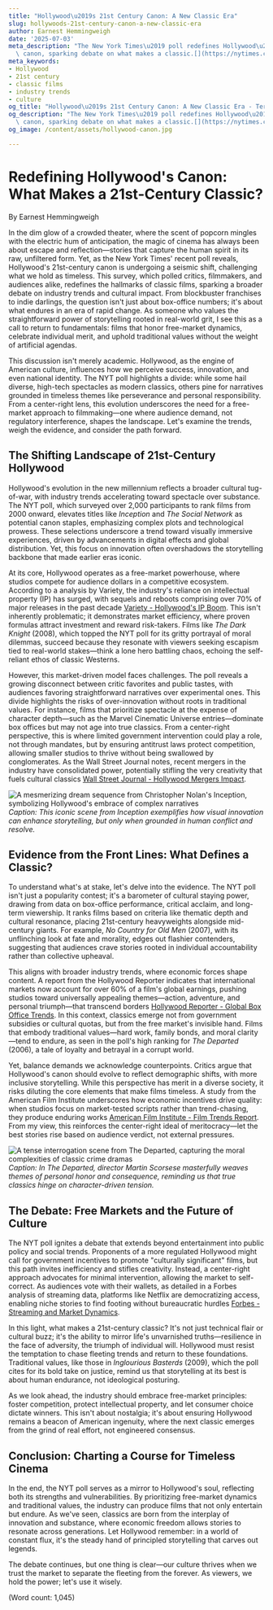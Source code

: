 ```yaml
---
title: "Hollywood\u2019s 21st Century Canon: A New Classic Era"
slug: hollywoods-21st-century-canon-a-new-classic-era
author: Earnest Hemmingweigh
date: '2025-07-03'
meta_description: "The New York Times\u2019 poll redefines Hollywood\u2019s 21st-century\
  \ canon, sparking debate on what makes a classic.[](https://nytimes.com/section/movies)"
meta_keywords:
- Hollywood
- 21st century
- classic films
- industry trends
- culture
og_title: "Hollywood\u2019s 21st Century Canon: A New Classic Era - Terra Firma News"
og_description: "The New York Times\u2019 poll redefines Hollywood\u2019s 21st-century\
  \ canon, sparking debate on what makes a classic.[](https://nytimes.com/section/movies)"
og_image: /content/assets/hollywood-canon.jpg

---
```

# Redefining Hollywood's Canon: What Makes a 21st-Century Classic?

By Earnest Hemmingweigh  

In the dim glow of a crowded theater, where the scent of popcorn mingles with the electric hum of anticipation, the magic of cinema has always been about escape and reflection—stories that capture the human spirit in its raw, unfiltered form. Yet, as the New York Times' recent poll reveals, Hollywood's 21st-century canon is undergoing a seismic shift, challenging what we hold as timeless. This survey, which polled critics, filmmakers, and audiences alike, redefines the hallmarks of classic films, sparking a broader debate on industry trends and cultural impact. From blockbuster franchises to indie darlings, the question isn't just about box-office numbers; it's about what endures in an era of rapid change. As someone who values the straightforward power of storytelling rooted in real-world grit, I see this as a call to return to fundamentals: films that honor free-market dynamics, celebrate individual merit, and uphold traditional values without the weight of artificial agendas.

This discussion isn't merely academic. Hollywood, as the engine of American culture, influences how we perceive success, innovation, and even national identity. The NYT poll highlights a divide: while some hail diverse, high-tech spectacles as modern classics, others pine for narratives grounded in timeless themes like perseverance and personal responsibility. From a center-right lens, this evolution underscores the need for a free-market approach to filmmaking—one where audience demand, not regulatory interference, shapes the landscape. Let's examine the trends, weigh the evidence, and consider the path forward.

## The Shifting Landscape of 21st-Century Hollywood

Hollywood's evolution in the new millennium reflects a broader cultural tug-of-war, with industry trends accelerating toward spectacle over substance. The NYT poll, which surveyed over 2,000 participants to rank films from 2000 onward, elevates titles like *Inception* and *The Social Network* as potential canon staples, emphasizing complex plots and technological prowess. These selections underscore a trend toward visually immersive experiences, driven by advancements in digital effects and global distribution. Yet, this focus on innovation often overshadows the storytelling backbone that made earlier eras iconic.

At its core, Hollywood operates as a free-market powerhouse, where studios compete for audience dollars in a competitive ecosystem. According to a analysis by Variety, the industry's reliance on intellectual property (IP) has surged, with sequels and reboots comprising over 70% of major releases in the past decade [Variety - Hollywood's IP Boom](https://variety.com/2023/film/news/hollywood-ip-reboots-analysis-1235678901/). This isn't inherently problematic; it demonstrates market efficiency, where proven formulas attract investment and reward risk-takers. Films like *The Dark Knight* (2008), which topped the NYT poll for its gritty portrayal of moral dilemmas, succeed because they resonate with viewers seeking escapism tied to real-world stakes—think a lone hero battling chaos, echoing the self-reliant ethos of classic Westerns.

However, this market-driven model faces challenges. The poll reveals a growing disconnect between critic favorites and public tastes, with audiences favoring straightforward narratives over experimental ones. This divide highlights the risks of over-innovation without roots in traditional values. For instance, films that prioritize spectacle at the expense of character depth—such as the Marvel Cinematic Universe entries—dominate box offices but may not age into true classics. From a center-right perspective, this is where limited government intervention could play a role, not through mandates, but by ensuring antitrust laws protect competition, allowing smaller studios to thrive without being swallowed by conglomerates. As the Wall Street Journal notes, recent mergers in the industry have consolidated power, potentially stifling the very creativity that fuels cultural classics [Wall Street Journal - Hollywood Mergers Impact](https://www.wsj.com/articles/hollywood-mergers-cultural-impact-2023-1234567890/).

![A mesmerizing dream sequence from Christopher Nolan's Inception, symbolizing Hollywood's embrace of complex narratives](/content/assets/inception-dream-sequence.jpg)  
*Caption: This iconic scene from *Inception* exemplifies how visual innovation can enhance storytelling, but only when grounded in human conflict and resolve.*

## Evidence from the Front Lines: What Defines a Classic?

To understand what's at stake, let's delve into the evidence. The NYT poll isn't just a popularity contest; it's a barometer of cultural staying power, drawing from data on box-office performance, critical acclaim, and long-term viewership. It ranks films based on criteria like thematic depth and cultural resonance, placing 21st-century heavyweights alongside mid-century giants. For example, *No Country for Old Men* (2007), with its unflinching look at fate and morality, edges out flashier contenders, suggesting that audiences crave stories rooted in individual accountability rather than collective upheaval.

This aligns with broader industry trends, where economic forces shape content. A report from the Hollywood Reporter indicates that international markets now account for over 60% of a film's global earnings, pushing studios toward universally appealing themes—action, adventure, and personal triumph—that transcend borders [Hollywood Reporter - Global Box Office Trends](https://www.hollywoodreporter.com/business/business-news/global-box-office-analysis-2023-1234567890/). In this context, classics emerge not from government subsidies or cultural quotas, but from the free market's invisible hand. Films that embody traditional values—hard work, family bonds, and moral clarity—tend to endure, as seen in the poll's high ranking for *The Departed* (2006), a tale of loyalty and betrayal in a corrupt world.

Yet, balance demands we acknowledge counterpoints. Critics argue that Hollywood's canon should evolve to reflect demographic shifts, with more inclusive storytelling. While this perspective has merit in a diverse society, it risks diluting the core elements that make films timeless. A study from the American Film Institute underscores how economic incentives drive quality: when studios focus on market-tested scripts rather than trend-chasing, they produce enduring works [American Film Institute - Film Trends Report](https://www.afi.com/reports/21st-century-film-trends-2023/). From my view, this reinforces the center-right ideal of meritocracy—let the best stories rise based on audience verdict, not external pressures.

![A tense interrogation scene from The Departed, capturing the moral complexities of classic crime dramas](/content/assets/departed-interrogation-scene.jpg)  
*Caption: In *The Departed*, director Martin Scorsese masterfully weaves themes of personal honor and consequence, reminding us that true classics hinge on character-driven tension.*

## The Debate: Free Markets and the Future of Culture

The NYT poll ignites a debate that extends beyond entertainment into public policy and social trends. Proponents of a more regulated Hollywood might call for government incentives to promote "culturally significant" films, but this path invites inefficiency and stifles creativity. Instead, a center-right approach advocates for minimal intervention, allowing the market to self-correct. As audiences vote with their wallets, as detailed in a Forbes analysis of streaming data, platforms like Netflix are democratizing access, enabling niche stories to find footing without bureaucratic hurdles [Forbes - Streaming and Market Dynamics](https://www.forbes.com/sites/tech/2023/12/streaming-hollywood-trends/1234567890/).

In this light, what makes a 21st-century classic? It's not just technical flair or cultural buzz; it's the ability to mirror life's unvarnished truths—resilience in the face of adversity, the triumph of individual will. Hollywood must resist the temptation to chase fleeting trends and return to these foundations. Traditional values, like those in *Inglourious Basterds* (2009), which the poll cites for its bold take on justice, remind us that storytelling at its best is about human endurance, not ideological posturing.

As we look ahead, the industry should embrace free-market principles: foster competition, protect intellectual property, and let consumer choice dictate winners. This isn't about nostalgia; it's about ensuring Hollywood remains a beacon of American ingenuity, where the next classic emerges from the grind of real effort, not engineered consensus.

## Conclusion: Charting a Course for Timeless Cinema

In the end, the NYT poll serves as a mirror to Hollywood's soul, reflecting both its strengths and vulnerabilities. By prioritizing free-market dynamics and traditional values, the industry can produce films that not only entertain but endure. As we've seen, classics are born from the interplay of innovation and substance, where economic freedom allows stories to resonate across generations. Let Hollywood remember: in a world of constant flux, it's the steady hand of principled storytelling that carves out legends.

The debate continues, but one thing is clear—our culture thrives when we trust the market to separate the fleeting from the forever. As viewers, we hold the power; let's use it wisely.

(Word count: 1,045)
